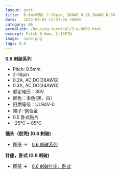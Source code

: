 ```yaml
---
layout: post
title:  0.6mm剌破，2-16pin, 36AWG 0.2A,34AWG 0.3A
date:   2022-09-01 13:57:38 +0800
category: 06
permalink: /housing-terminal/3-4-0600.html
excerpt: Pitch 0.6mm, 2-16PIN
image:  none.png
tags: 0.6
---
```



__0.6 剌破系列__

* Pitch: 0.5mm
* 2-16pin
* 0.2A, AC,DC(36AWG)
* 0.3A, AC,DC(34AWG)
* 额定电压：30V
* 颜色：本色(黑、白）
* 阻燃等级：UL94V-0
* 端子: 铜合金
* 0.5 卧式贴片
* -25℃ ~ 85℃


__插头（胶壳) (0.6 剌破)__

* 图纸 →　[0.6 剌破系列](/assets/2022/3-0600HS.pdf)

__针座，卧式 (0.6 剌破)__

* 图纸 →　[0.6 剌破针座，卧式](/assets/2022/4-0600HS.pdf)